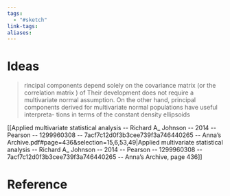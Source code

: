 ```yaml
---
tags:
  - "#sketch"
link-tags: 
aliases:
---
```

# Ideas
> rincipal components depend solely on the covariance matrix (or the correlation matrix ) of Their development does not require a multivariate normal assumption. On the other hand, principal components derived for multivariate normal populations have useful interpreta- tions in terms of the constant density ellipsoids

[[Applied multivariate statistical analysis -- Richard A_ Johnson -- 2014 -- Pearson -- 1299960308 -- 7acf7c12d0f3b3cee739f3a746440265 -- Anna’s Archive.pdf#page=436&selection=15,6,53,49|Applied multivariate statistical analysis -- Richard A_ Johnson -- 2014 -- Pearson -- 1299960308 -- 7acf7c12d0f3b3cee739f3a746440265 -- Anna’s Archive, page 436]]

# Reference


